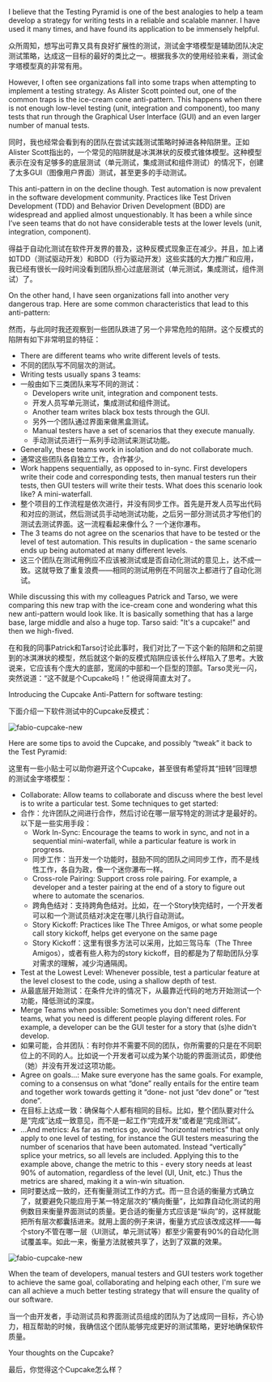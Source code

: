 I believe that the Testing Pyramid is one of the best analogies to help a team develop a strategy for writing tests in a reliable and scalable manner. I have used it many times, and have found its application to be immensely helpful.

众所周知，想写出可靠又具有良好扩展性的测试，测试金字塔模型是辅助团队决定测试策略，达成这一目标的最好的类比之一。根据我多次的使用经验来看，测试金字塔模型真的非常有用。

However, I often see organizations fall into some traps when attempting to implement a testing strategy. As Alister Scott pointed out, one of the common traps is the ice-cream cone anti-pattern. This happens when there is not enough low-level testing (unit, integration and component), too many tests that run through the Graphical User Interface (GUI) and an even larger number of manual tests.

同时，我也经常会看到有的团队在尝试实践测试策略时掉进各种陷阱里。正如Alister Scott指出的，一个常见的陷阱就是冰淇淋状的反模式锥体模型。这种模型表示在没有足够多的底层测试（单元测试，集成测试和组件测试）的情况下，创建了太多GUI（图像用户界面）测试，甚至更多的手动测试。

This anti-pattern in on the decline though. Test automation is now prevalent in the software development community. Practices like Test Driven Development (TDD) and Behavior Driven Development (BDD) are widespread and applied almost unquestionably. It has been a while since I’ve seen teams that do not have considerable tests at the lower levels (unit, integration, component).

得益于自动化测试在软件开发界的普及，这种反模式现象正在减少。并且，加上诸如TDD（测试驱动开发）和BDD（行为驱动开发）这些实践的大力推广和应用，我已经有很长一段时间没看到团队担心过底层测试（单元测试，集成测试，组件测试）了。

On the other hand, I have seen organizations fall into another very dangerous trap. Here are some common characteristics that lead to this anti-pattern:

然而，与此同时我还观察到一些团队跌进了另一个非常危险的陷阱。这个反模式的陷阱有如下非常明显的特征：

* There are different teams who write different levels of tests.
* 不同的团队写不同层次的测试。
* Writing tests usually spans 3 teams:
* 一般由如下三类团队来写不同的测试：
    * Developers write unit, integration and component tests.
    * 开发人员写单元测试，集成测试和组件测试。
    * Another team writes black box tests through the GUI.
    * 另外一个团队通过界面来做黑盒测试。
    * Manual testers have a set of scenarios that they execute manually.
    * 手动测试员进行一系列手动测试来测试功能。
* Generally, these teams work in isolation and do not collaborate much.
* 通常这些团队各自独立工作，合作甚少。
* Work happens sequentially, as opposed to in-sync. First developers write their code and corresponding tests, then manual testers run their tests, then GUI testers will write their tests. What does this scenario look like? A mini-waterfall.
* 整个项目的工作流程是依次进行，并没有同步工作。首先是开发人员写出代码和对应的测试，然后测试员手动地测试功能，之后另一部分测试员才写他们的测试去测试界面。这一流程看起来像什么？一个迷你瀑布。
* The 3 teams do not agree on the scenarios that have to be tested or the level of test automation. This results in duplication - the same scenario ends up being automated at many different levels.
* 这三个团队在测试用例应不应该被测试或是否自动化测试的意见上，达不成一致。这就导致了重复浪费——相同的测试用例在不同层次上都进行了自动化测试。


While discussing this with my colleagues Patrick and Tarso, we were comparing this new trap with the ice-cream cone and wondering what this new anti-pattern would look like. It is basically something that has a large base, large middle and also a huge top. Tarso said: "It's a cupcake!" and then we high-fived. 

在和我的同事Patrick和Tarso讨论此事时，我们对比了一下这个新的陷阱和之前提到的冰淇淋状的模型，然后就这个新的反模式陷阱应该长什么样陷入了思考。大致说来，它应该有个庞大的底部，宽阔的中部和一个巨型的顶部。Tarso灵光一闪，突然说道：“这不就是个Cupcake吗！” 他说得简直太对了。

Introducing the Cupcake Anti-Pattern for software testing:

下面介绍一下软件测试中的Cupcake反模式：

![fabio-cupcake-new](http://www.thoughtworks.com/sites/default/files/assets/fabio-cupcake-new1_0.png)

Here are some tips to avoid the Cupcake, and possibly “tweak” it back to the Test Pyramid:

这里有一些小贴士可以助你避开这个Cupcake，甚至很有希望将其“扭转”回理想的测试金字塔模型：

* Collaborate: Allow teams to collaborate and discuss where the best level is to write a particular test. Some techniques to get started:
* 合作：允许团队之间进行合作，然后讨论在哪一层写特定的测试才是最好的。以下是一些实用手段：
    * Work In-Sync: Encourage the teams to work in sync, and not in a sequential mini-waterfall, while a particular feature is work in progress.
    * 同步工作：当开发一个功能时，鼓励不同的团队之间同步工作，而不是线性工作，各自为政，像一个迷你瀑布一样。
    * Cross-role Pairing: Support cross role pairing. For example, a developer and a tester pairing at the end of a story to figure out where to automate the scenarios.
    * 跨角色结对：支持跨角色结对。比如，在一个Story快完结时，一个开发者可以和一个测试员结对决定在哪儿执行自动测试。
    * Story Kickoff: Practices like The Three Amigos, or what some people call story kickoff, helps get everyone on the same page
    * Story Kickoff：这里有很多方法可以采用，比如三驾马车（The Three Amigos），或者有些人称为的story kickoff，目的都是为了帮助团队分享对需求的理解，减少沟通隔阂。
* Test at the Lowest Level: Whenever possible, test a particular feature at the level closest to the code, using a shallow depth of test.
* 从最底层开始测试：在条件允许的情况下，从最靠近代码的地方开始测试一个功能，降低测试的深度。
* Merge Teams when possible: Sometimes you don't need different teams, what you need is different people playing different roles. For example, a developer can be the GUI tester for a story that (s)he didn't develop.
* 如果可能，合并团队：有时你并不需要不同的团队，你所需要的只是在不同职位上的不同的人。比如说一个开发者可以成为某个功能的界面测试员，即使他（她）并没有开发过这项功能。
* Agree on goals...: Make sure everyone has the same goals. For example, coming to a consensus on what “done” really entails for the entire team and together work towards getting it “done- not just “dev done” or “test done”.
* 在目标上达成一致：确保每个人都有相同的目标。比如，整个团队要对什么是“完成”达成一致意见，而不是一起工作“完成开发”或者是“完成测试”。
* ...And metrics: As far as metrics go, avoid “horizontal metrics” that only apply to one level of testing, for instance the GUI testers measuring the number of scenarios that have been automated. Instead “vertically” splice your metrics, so all levels are included. Applying this to the example above, change the metric to this - every story needs at least 90% of automation, regardless of the level (UI, Unit, etc.) Thus the metrics are shared, making it a win-win situation.
* 同时要达成一致的，还有衡量测试工作的方式。而一旦合适的衡量方式确立了，就要避免只能应用于某一特定层次的“横向衡量”，比如靠自动化测试的用例数目来衡量界面测试的质量。更合适的衡量方式应该是“纵向”的，这样就能把所有层次都囊括进来。就用上面的例子来讲，衡量方式应该改成这样——每个story不管在哪一层（UI测试，单元测试等）都至少需要有90%的自动化测试覆盖率。如此一来，衡量方法就被共享了，达到了双赢的效果。

![fabio-cupcake-new](http://www.thoughtworks.com/sites/default/files/assets/fabio-cupcake-new4.png)

When the team of developers, manual testers and GUI testers work together to achieve the same goal, collaborating and helping each other, I'm sure we can all achieve a much better testing strategy that will ensure the quality of our software.

当一个由开发者，手动测试员和界面测试员组成的团队为了达成同一目标，齐心协力，相互帮助的时候，我确信这个团队能够完成更好的测试策略，更好地确保软件质量。
 
Your thoughts on the Cupcake?

最后，你觉得这个Cupcake怎么样？